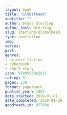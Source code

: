 ```yaml
---
layout: book
title: "Globalhead"
subtitle: ""
author: Bruce Sterling
author_last: Sterling
slug: sterling-globalhead
type: nonfiction
img: 
series: 
part: 
genres:
- science fiction
- cyberpunk
- short story
isbn: 9780553562811
rating: 3
pages: 339
format: paperback
publish_year: 1992
date_started: 2019-01-01
date_completed: 2019-01-20
goodreads_id: 977394
---
```

